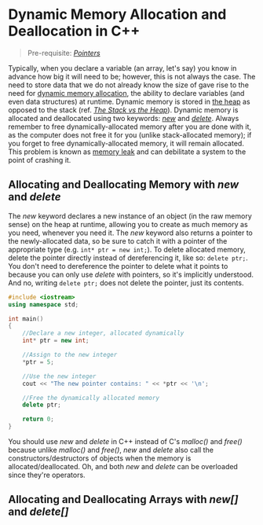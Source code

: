 # Dynamic Memory Allocation and Deallocation in C++
> Pre-requisite: [_Pointers_](https://github.com/EthanC2/Notes-and-Writeups/blob/main/C%2B%2B/Data%20and%20Data%20Types/Pointers.md)

Typically, when you declare a variable (an array, let's say) you know in advance how big it will need to be; however, this is not always the case.
The need to store data that we do not already know the size of gave rise to the need for [dynamic memory allocation](https://www.tutorialspoint.com/cplusplus/cpp_dynamic_memory.htm), the ability to declare variables (and even data structures) at runtime. Dynamic memory is stored in
[the heap](https://www.dummies.com/programming/cpp/how-the-heap-works-in-c/) as opposed to the stack (ref. [_The Stack vs the Heap_](https://nickolasteixeira.medium.com/stack-vs-heap-whats-the-difference-and-why-should-i-care-5abc78da1a88)).
Dynamic memory is allocated and deallocated using two keywords: [_new_](https://www.youtube.com/watch?v=NUZdUSqsCs4) and [_delete_](https://www.journaldev.com/38336/delete-operator-in-c-plus-plus). Always remember to free dynamically-allocated memory after you are done with it, as the computer does not free it for you (unlike stack-allocated memory); if you forget to free dynamically-allocated memory, it will remain allocated. This problem is known as [memory leak](https://www.geeksforgeeks.org/what-is-memory-leak-how-can-we-avoid/) and can debilitate a system to the point of crashing it.

## Allocating and Deallocating Memory with _new_ and _delete_
The _new_ keyword declares a new instance of an object (in the raw memory sense) on the heap at runtime, allowing you to create as much memory as you need,
whenever you need it. The _new_ keyword also returns a pointer to the newly-allocated data, so be sure to catch it with a pointer of the appropriate type
(e.g. `int* ptr = new int;`). To delete allocated memory, delete the pointer directly instead of dereferencing it, like so: `delete ptr;`. You don't 
need to dereference the pointer to delete what it points to because you can only use _delete_ with pointers, so it's implicitly understood. And no,
writing `delete ptr;` does not delete the pointer, just its contents.

```C++
#include <iostream>
using namespace std;

int main()
{
    //Declare a new integer, allocated dynamically
    int* ptr = new int;

    //Assign to the new integer
    *ptr = 5;

    //Use the new integer
    cout << "The new pointer contains: " << *ptr << '\n';

    //Free the dynamically allocated memory
    delete ptr;

    return 0;
}
```

You should use _new_ and _delete_ in C++ instead of C's _malloc()_ and _free()_ because unlike _malloc()_ and _free()_, _new_ and _delete_
also call the constructors/destructors of objects when the memory is allocated/deallocated. Oh, and both _new_ and _delete_ can be overloaded
since they're operators.

## Allocating and Deallocating Arrays with _new[]_ and _delete[]_
